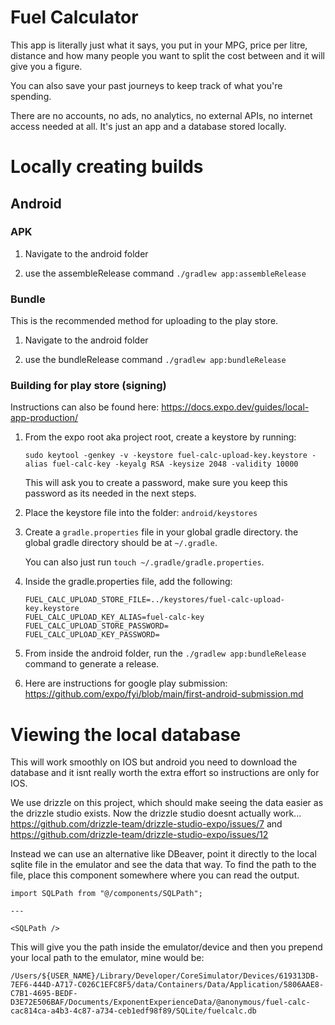 # Fuel Calculator

This app is literally just what it says, you put in your MPG, price per litre, distance and how many people you want to split the cost between and it will give you a figure.

You can also save your past journeys to keep track of what you're spending.

There are no accounts, no ads, no analytics, no external APIs, no internet access needed at all. It's just an app and a database stored locally.

# Locally creating builds

## Android

### APK

1. Navigate to the android folder

2. use the assembleRelease command
   `./gradlew app:assembleRelease`

### Bundle

This is the recommended method for uploading to the play store.

1. Navigate to the android folder

2. use the bundleRelease command
   `./gradlew app:bundleRelease`

### Building for play store (signing)

Instructions can also be found here: https://docs.expo.dev/guides/local-app-production/

1. From the expo root aka project root, create a keystore by running:

    ```
    sudo keytool -genkey -v -keystore fuel-calc-upload-key.keystore -alias fuel-calc-key -keyalg RSA -keysize 2048 -validity 10000
    ```

    This will ask you to create a password, make sure you keep this password as its needed in the next steps.

2. Place the keystore file into the folder: `android/keystores`

3. Create a `gradle.properties` file in your global gradle directory.
   the global gradle directory should be at `~/.gradle`.

    You can also just run `touch ~/.gradle/gradle.properties`.

4. Inside the gradle.properties file, add the following:

    ```
    FUEL_CALC_UPLOAD_STORE_FILE=../keystores/fuel-calc-upload-key.keystore
    FUEL_CALC_UPLOAD_KEY_ALIAS=fuel-calc-key
    FUEL_CALC_UPLOAD_STORE_PASSWORD=
    FUEL_CALC_UPLOAD_KEY_PASSWORD=
    ```

5. From inside the android folder, run the `./gradlew app:bundleRelease` command to generate a release.

6. Here are instructions for google play submission: https://github.com/expo/fyi/blob/main/first-android-submission.md

# Viewing the local database

This will work smoothly on IOS but android you need to download the database and it isnt really worth the extra effort so instructions are only for IOS.

We use drizzle on this project, which should make seeing the data easier as the drizzle studio exists. Now the drizzle studio doesnt actually work... https://github.com/drizzle-team/drizzle-studio-expo/issues/7 and https://github.com/drizzle-team/drizzle-studio-expo/issues/12

Instead we can use an alternative like DBeaver, point it directly to the local sqlite file in the emulator and see the data that way. To find the path to the file, place this component somewhere where you can read the output.

```
import SQLPath from "@/components/SQLPath";

---

<SQLPath />
```

This will give you the path inside the emulator/device and then you prepend your local path to the emulator, mine would be:

```
/Users/${USER_NAME}/Library/Developer/CoreSimulator/Devices/619313DB-7EF6-444D-A717-C026C1EFC8F5/data/Containers/Data/Application/5806AAE8-C7B1-4695-BEDF-D3E72E506BAF/Documents/ExponentExperienceData/@anonymous/fuel-calc-cac814ca-a4b3-4c87-a734-ceb1edf98f89/SQLite/fuelcalc.db
```
